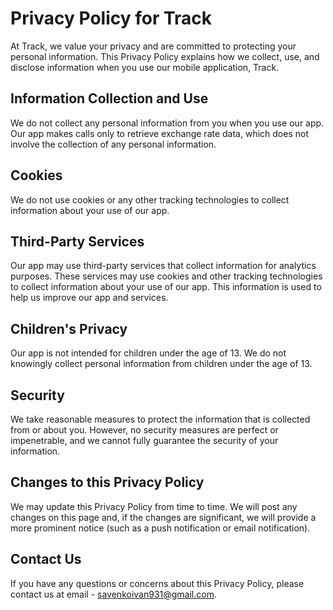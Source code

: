 # Privacy Policy for Track

At Track, we value your privacy and are committed to protecting your personal information. This Privacy Policy explains how we collect, use, and disclose information when you use our mobile application, Track.

## Information Collection and Use

We do not collect any personal information from you when you use our app. Our app makes calls only to retrieve exchange rate data, which does not involve the collection of any personal information.

## Cookies

We do not use cookies or any other tracking technologies to collect information about your use of our app.

## Third-Party Services

Our app may use third-party services that collect information for analytics purposes. These services may use cookies and other tracking technologies to collect information about your use of our app. This information is used to help us improve our app and services.

## Children's Privacy

Our app is not intended for children under the age of 13. We do not knowingly collect personal information from children under the age of 13.

## Security

We take reasonable measures to protect the information that is collected from or about you. However, no security measures are perfect or impenetrable, and we cannot fully guarantee the security of your information.

## Changes to this Privacy Policy

We may update this Privacy Policy from time to time. We will post any changes on this page and, if the changes are significant, we will provide a more prominent notice (such as a push notification or email notification).

## Contact Us

If you have any questions or concerns about this Privacy Policy, please contact us at email - savenkoivan931@gmail.com.
